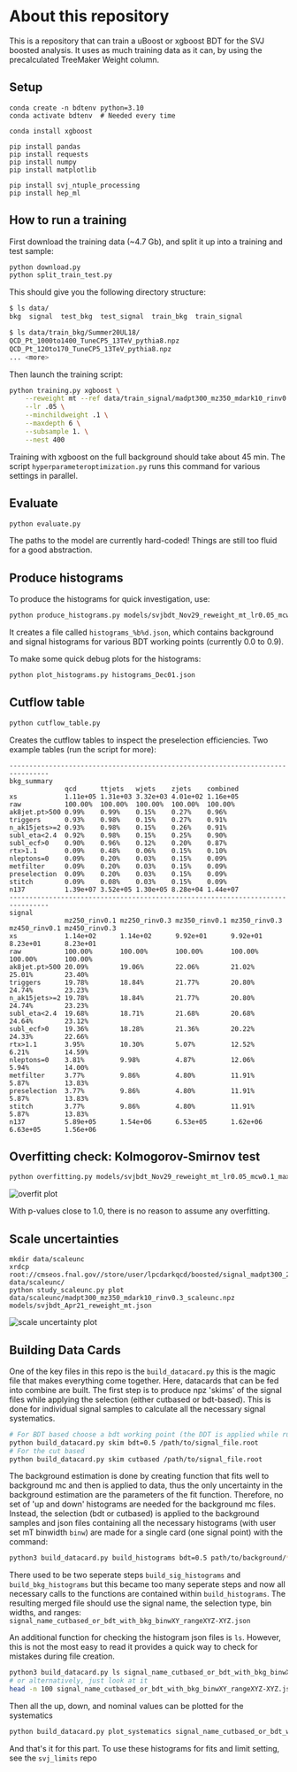 # About this repository

This is a repository that can train a uBoost or xgboost BDT for the SVJ boosted analysis.
It uses as much training data as it can, by using the precalculated TreeMaker Weight column.


## Setup

```
conda create -n bdtenv python=3.10
conda activate bdtenv  # Needed every time

conda install xgboost

pip install pandas
pip install requests
pip install numpy
pip install matplotlib

pip install svj_ntuple_processing
pip install hep_ml
```


## How to run a training

First download the training data (~4.7 Gb), and split it up into a training and test sample:

```bash
python download.py
python split_train_test.py
```

This should give you the following directory structure:

```bash
$ ls data/
bkg  signal  test_bkg  test_signal  train_bkg  train_signal

$ ls data/train_bkg/Summer20UL18/
QCD_Pt_1000to1400_TuneCP5_13TeV_pythia8.npz
QCD_Pt_120to170_TuneCP5_13TeV_pythia8.npz
... <more>
```

Then launch the training script:

```bash
python training.py xgboost \
    --reweight mt --ref data/train_signal/madpt300_mz350_mdark10_rinv0.3.npz \
    --lr .05 \
    --minchildweight .1 \
    --maxdepth 6 \
    --subsample 1. \
    --nest 400
```

Training with xgboost on the full background should take about 45 min.
The script `hyperparameteroptimization.py` runs this command for various settings in parallel.


## Evaluate

```bash
python evaluate.py
```

The paths to the model are currently hard-coded! Things are still too fluid for a good abstraction.


## Produce histograms

To produce the histograms for quick investigation, use:

```bash
python produce_histograms.py models/svjbdt_Nov29_reweight_mt_lr0.05_mcw0.1_maxd6_subs1.0_nest400.json
```

It creates a file called `histograms_%b%d.json`, which contains background and signal histograms for various BDT working points (currently 0.0 to 0.9).

To make some quick debug plots for the histograms:

```bash
python plot_histograms.py histograms_Dec01.json
```


## Cutflow table

```bash
python cutflow_table.py
```

Creates the cutflow tables to inspect the preselection efficiencies. Two example tables (run the script for more):

```
--------------------------------------------------------------------------------
bkg_summary
              qcd      ttjets   wjets    zjets    combined
xs            1.11e+05 1.31e+03 3.32e+03 4.01e+02 1.16e+05
raw           100.00%  100.00%  100.00%  100.00%  100.00%
ak8jet.pt>500 0.99%    0.99%    0.15%    0.27%    0.96%
triggers      0.93%    0.98%    0.15%    0.27%    0.91%
n_ak15jets>=2 0.93%    0.98%    0.15%    0.26%    0.91%
subl_eta<2.4  0.92%    0.98%    0.15%    0.25%    0.90%
subl_ecf>0    0.90%    0.96%    0.12%    0.20%    0.87%
rtx>1.1       0.09%    0.48%    0.06%    0.15%    0.10%
nleptons=0    0.09%    0.20%    0.03%    0.15%    0.09%
metfilter     0.09%    0.20%    0.03%    0.15%    0.09%
preselection  0.09%    0.20%    0.03%    0.15%    0.09%
stitch        0.09%    0.08%    0.03%    0.15%    0.09%
n137          1.39e+07 3.52e+05 1.30e+05 8.28e+04 1.44e+07
--------------------------------------------------------------------------------
signal
              mz250_rinv0.1 mz250_rinv0.3 mz350_rinv0.1 mz350_rinv0.3 mz450_rinv0.1 mz450_rinv0.3
xs            1.14e+02      1.14e+02      9.92e+01      9.92e+01      8.23e+01      8.23e+01     
raw           100.00%       100.00%       100.00%       100.00%       100.00%       100.00%      
ak8jet.pt>500 20.09%        19.06%        22.06%        21.02%        25.01%        23.40%       
triggers      19.78%        18.84%        21.77%        20.80%        24.74%        23.23%       
n_ak15jets>=2 19.78%        18.84%        21.77%        20.80%        24.74%        23.23%       
subl_eta<2.4  19.68%        18.71%        21.68%        20.68%        24.64%        23.12%       
subl_ecf>0    19.36%        18.28%        21.36%        20.22%        24.33%        22.66%       
rtx>1.1       3.95%         10.30%        5.07%         12.52%        6.21%         14.59%       
nleptons=0    3.81%         9.98%         4.87%         12.06%        5.94%         14.00%       
metfilter     3.77%         9.86%         4.80%         11.91%        5.87%         13.83%       
preselection  3.77%         9.86%         4.80%         11.91%        5.87%         13.83%       
stitch        3.77%         9.86%         4.80%         11.91%        5.87%         13.83%       
n137          5.89e+05      1.54e+06      6.53e+05      1.62e+06      6.63e+05      1.56e+06     
```


## Overfitting check: Kolmogorov-Smirnov test

```bash
python overfitting.py models/svjbdt_Nov29_reweight_mt_lr0.05_mcw0.1_maxd6_subs1.0_nest400.json
```

![overfit plot](example_plots/overfit.png)

With p-values close to 1.0, there is no reason to assume any overfitting.


## Scale uncertainties

```
mkdir data/scaleunc
xrdcp root://cmseos.fnal.gov//store/user/lpcdarkqcd/boosted/signal_madpt300_2023_scaleunc/BDTCOLS/madpt300_mz350_mdark10_rinv0.3_scaleunc.npz data/scaleunc/
python study_scaleunc.py plot data/scaleunc/madpt300_mz350_mdark10_rinv0.3_scaleunc.npz models/svjbdt_Apr21_reweight_mt.json
```

![scale uncertainty plot](example_plots/scaleunc.png)

## Building Data Cards

One of the key files in this repo is the `build_datacard.py` this is the magic file that makes everything come together. Here, datacards that can be fed into combine are built. The first step is to produce npz 'skims' of the signal files while applying the selection (either cutbased or bdt-based). This is done for individual signal samples to calculate all the necessary signal systematics.

```bash
# For BDT based choose a bdt working point (the DDT is applied while running)
python build_datacard.py skim bdt=0.5 /path/to/signal_file.root 
# For the cut based
python build_datacard.py skim cutbased /path/to/signal_file.root 
```

The background estimation is done by creating function that fits well to background mc and then is applied to data, thus the only uncertainty in the background estimation are the parameters of the fit function. Therefore, no set of 'up and down' histograms are needed for the background mc files. Instead, the selection (bdt or cutbased) is applied to the background samples and json files containing all the necessary histograms (with user set mT binwidth `binw`) are made for a single card (one signal point) with the command:

```bash
python3 build_datacard.py build_histograms bdt=0.5 path/to/background/*.npz path/to/signal_skim.npz --binw 10
```

There used to be two seperate steps `build_sig_histograms` and `build_bkg_histograms` but this became too many seperate steps and now all necessary calls to the functions are contained within `build_histograms`. The resulting merged file should use the signal name, the selection type, bin widths, and ranges: `signal_name_cutbased_or_bdt_with_bkg_binwXY_rangeXYZ-XYZ.json`

An additional function for checking the histogram json files is `ls`. However, this is not the most easy to read it provides a quick way to check for mistakes during file creation.

```bash
python3 build_datacard.py ls signal_name_cutbased_or_bdt_with_bkg_binwXY_rangeXYZ-XYZ.json
# or alternatively, just look at it
head -n 100 signal_name_cutbased_or_bdt_with_bkg_binwXY_rangeXYZ-XYZ.json
```

Then all the up, down, and nominal values can be plotted for the systematics 

```bash
python build_datacard.py plot_systematics signal_name_cutbased_or_bdt_with_bkg_binwXY_rangeXYZ-XYZ.json
```

And that's it for this part. To use these histograms for fits and limit setting, see the `svj_limits` repo



